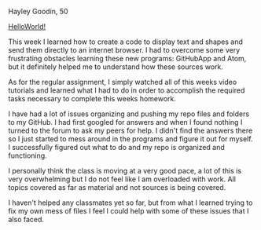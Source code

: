 Hayley Goodin, 50

[HelloWorld!](https://hayleygoodin.github.io/120-work/hw-3/)

This week I learned how to create a code to display text and shapes and send them directly to an internet browser. I had to overcome some very frustrating obstacles learning these new programs: GitHubApp and Atom, but it definitely helped me to understand how these sources work.

As for the regular assignment, I simply watched all of this weeks video tutorials and learned what I had to do in order to accomplish the required tasks necessary to complete this weeks homework.

I have had a lot of issues organizing and pushing my repo files and folders to my GitHub. I had first googled for answers and when I found nothing I turned to the forum to ask my peers for help. I didn't find the answers there so I just started to mess around in the programs and figure it out for myself. I successfully figured out what to do and my repo is organized and functioning.

I personally think the class is moving at a very good pace, a lot of this is very overwhelming but I do not feel like I am overloaded with work. All topics covered as far as material and not sources is being covered.

I haven't helped any classmates yet so far, but from what I learned trying to fix my own mess of files I feel I could help with some of these issues that I also faced.  
